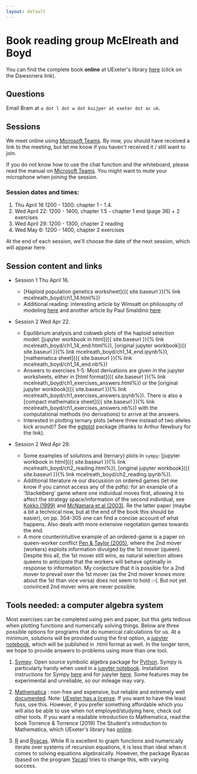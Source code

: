```yaml
---
layout: default
---
```


# Book reading group McElreath and Boyd 
You can find the complete book **online** at UExeter's library [here](http://encore.exeter.ac.uk/iii/encore/record/C__Rb3552240?lang=eng) (click on the Dawsonera link).

## Questions
Email Bram at `a dot l dot w dot kuijper at exeter dot ac uk`.

## Sessions
We meet online using [Microsoft Teams](https://products.office.com/en-gb/microsoft-teams/download-app). By now, you should have received a link to the meeting, but let me know if you haven't received it / still want to join.

If you do not know how to use the chat function and the whiteboard, please read the manual on [Microsoft Teams](https://www.exeter.ac.uk/it/teams/). You might want to mute your microphone when joining the session. 



### Session dates and times:
1. Thu April 16 1200 - 1300: chapter 1 - 1.4. 
2. Wed April 22: 1200 - 1400, chapter 1.5 - chapter 1 end (page 36) + 2 exercises
3. Wed April 29: 1200 - 1300, chapter 2 reading
4. Wed May 6: 1200 - 1400, chapter 2 exercises

At the end of each session, we'll choose the date of the next session, which will appear here.


## Session content and links
* Session 1 Thu April 16. 
    - [Haploid population genetics worksheet]({{ site.baseurl }}{% link mcelreath_boyd/ch1_14.html%})
    - Additional reading: interesting article by Wimsatt on philosophy of modeling [here](http://mechanism.ucsd.edu/teaching/models/Wimsatt.falsemodels.pdf) and another article by Paul Smaldino [here](http://smaldino.com/wp/wp-content/uploads/2017/01/Smaldino2017-ModelsAreStupid.pdf)

* Session 2 Wed Apr 22.
    - Equilibrium analysis and cobweb plots of the haploid selection model: [jupyter workbook in html]({{ site.baseurl }}{% link mcelreath_boyd/ch1_14_end.html%}), [original jupyter workbook]({{ site.baseurl }}{% link mcelreath_boyd/ch1_14_end.ipynb%}), [mathematica sheet]({{ site.baseurl }}{% link mcelreath_boyd/ch1_14_end.nb%})
    - Answers to exercises 1-5: Most derivations are given in the jupyter worksheets, either in [html format]({{ site.baseurl }}{% link mcelreath_boyd/ch1_exercises_answers.html%}) or the [original jupyter workbook]({{ site.baseurl }}{% link mcelreath_boyd/ch1_exercises_answers.ipynb%}). There is also a  [compact mathematica sheet]({{ site.baseurl }}{% link mcelreath_boyd/ch1_exercises_answers.nb%}) with the computational methods (no derivations) to arrive at the answers.
    - Interested in plotting ternary plots (where three instead of two alleles kick around)? See the [egtplot](https://github.com/mirzaevinom/egtplot) package (thanks to Arthur Newbury for the link).

* Session 2 Wed Apr 29.
    - Some examples of solutions and (ternary) plots in `sympy`: [jupyter workbook in html]({{ site.baseurl }}{% link mcelreath_boyd/ch2_reading.html%}), [original jupyter workbook]({{ site.baseurl }}{% link mcelreath_boyd/ch2_reading.ipynb%}). 
    - Additional literature re our discussion on ordered games (let me know if you cannot access any of the pdfs): for an example of a 'Stackelberg' game where one individual moves first, allowing it to affect the strategy space/information of the second individual, see [Kokko (1999)](https://doi.org/10.1046/j.1461-0248.1999.00075.x) and [McNamara et al (2003)](https://doi.org/10.1093/beheco/14.3.301). Re the latter paper (maybe a bit a technical now, but at the end of the book this should be easier), on pp. 304-305 one can find a concise account of what happens. Also deals with more extensive negotation games towards the end. 
    - A more counterintuitive example of an ordered-game is a paper on queen-worker conflict [Pen & Taylor (2005)](https://royalsocietypublishing.org/doi/full/10.1098/rspb.2005.3234), where the 2nd mover (workers) exploits information divulged by the 1st mover (queen). Despite this all, the 1st mover still wins, as natural selection allows queens to anticipate that the workers will behave optimally in response to information. My conjecture that it is possible for a 2nd mover to prevail over the 1st mover (as the 2nd mover knows more about the 1st than vice versa) does not seem to hold :-(. But not yet convinced 2nd mover wins are never possible. 

## Tools needed: a computer algebra system
Most exercises can be completed using pen and paper, but this gets tedious when plotting functions and numerically solving things. Below are three possible options for programs that do numerical calculations for us. At a minimum, solutions will be provided using the first option, a [jupyter notebook](https://jupyter.org/), which will be published in .html format as well. In the longer term, we hope to provide answers to problems using more than one tool.

1. [Sympy](https://www.sympy.org/en/index.html). Open source symbolic algebra package for [Python](https://www.python.org/). Sympy is particularly handy when used in a [jupyter notebook](https://jupyter.org/). Installation instructions for Sympy [here](https://docs.sympy.org/latest/install.html) and for jupyter [here](https://jupyter.readthedocs.io/en/latest/install.html). Some features may be experimental and unreliable, so our mileage may vary. 

2. [Mathematica](https://www.wolfram.com/mathematica/) : non-free and expensive, but reliable and extremely well [documented](https://reference.wolfram.com/language/). Note: [UExeter has a license](https://www.exeter.ac.uk/it/new/softwarecatalogue/mathematica/). If you want to have the least fuss, use this. However, if you prefer something affordable which you will also be able to use when not employed/studying here, check out other tools. If you want a readable introduction to Mathematica, read the book Torrence & Torrence (2019) The Student's introduction to Mathematica, which UExeter's library has [online](http://encore.exeter.ac.uk/iii/encore/record/C__Rb4003689?lang=eng).

3. [R](https://cran.r-project.org/) and [Ryacas](https://cran.r-project.org/web/packages/Ryacas/index.html). While R is excellent to graph functions and numerically iterate over systems of recursion equations, it is less than ideal when it comes to solving equations algebraically. However, the package Ryacas (based on the program [Yacas](http://www.yacas.org)) tries to change this, with varying success. 


